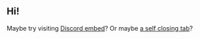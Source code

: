 ## Hi! 
Maybe try visiting [Discord embed](/discord-embed/)?
Or maybe [a self closing tab](/self-closing-tab)?
